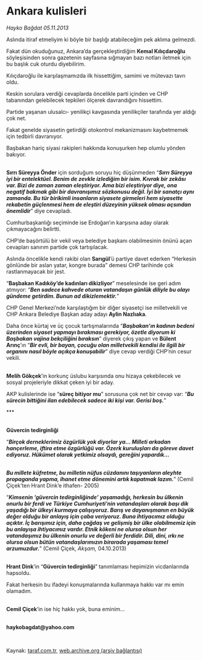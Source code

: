 # Ankara kulisleri

*Hayko Bağdat 05.11.2013*

<div class="yazi"><p>Aslında itiraf etmeliyim ki böyle bir başlığı atabileceğim pek aklıma gelmezdi.</p>
<p>Fakat dün okuduğunuz, Ankara’da gerçekleştirdiğim <b>Kemal Kılıçdaroğlu</b> söyleşisinden sonra gazetenin sayfasına sığmayan bazı notları iletmek için bu başlık cuk oturdu diyebilirim.</p>
<p>Kılıçdaroğlu ile karşılaşmamızda ilk hissettiğim, samimi ve mütevazı tavrı oldu.</p>
<p>Keskin sorulara verdiği cevaplarda öncelikle parti içinden ve CHP tabanından gelebilecek tepkileri ölçerek davrandığını hissettim.</p>
<p>Partide yaşanan ulusalcı- yenilikçi kavgasında yenilikçiler tarafında yer aldığı çok net.</p>
<p>Fakat genelde siyasetin getirdiği otokontrol mekanizmasını kaybetmemek için tedbirli davranıyor.</p>
<p>Başbakan hariç siyasi rakipleri hakkında konuşurken hep olumlu yönden bakıyor.</p>
<p><b><br/>Sırrı Süreyya Önder</b> için sorduğum soruyu hiç düşünmeden “<b><i>Sırrı Süreyya iyi bir entelektüel. Benim de zevkle izlediğim bir isim. Kıvrak bir zekâsı var. Bizi de zaman zaman eleştiriyor. Ama bizi eleştiriyor diye, ona negatif bakmak gibi bir davranışımız sözkonusu değil. İyi bir sanatçı aynı zamanda. Bu tür birikimli insanların siyasete girmeleri hem siyasette rekabetin güçlenmesi hem de eleştiri düzeyinin yüksek olması açsından önemlidir</i></b>” diye cevapladı.</p>
<p>Cumhurbaşkanlığı seçiminde ise Erdoğan’ın karşısına aday olarak çıkmayacağını belirtti.</p>
<p>CHP’de başörtülü bir vekil veya belediye başkanı olabilmesinin önünü açan cevapları sanırım partide çok tartışılacak.</p>
<p>Aslında öncelikle kendi rakibi olan <b>Sarıgül</b>’ü partiye davet ederken “Herkesin gönlünde bir aslan yatar, kongre burada” demesi CHP tarihinde çok rastlanmayacak bir jest. </p>
<p>“<b>Başbakan Kadıköy’de kadınları dikizliyor</b>” meselesinde ise geri adım atmıyor: “<b><i>Ben sadece kahvede oturan vatandaşın günlük diliyle bu olayı gündeme getirdim. Bunun ad dikizlemektir.</i></b>”</p>
<p>CHP Genel Merkezi’nde karşılaştığım bir diğer siyasetçi ise milletvekili ve CHP Ankara Belediye Başkan aday adayı <b>Aylin Nazlıaka</b>.</p>
<p>Daha önce kürtaj ve üç çocuk tartışmalarında “<b><i>Başbakan’ın kadının bedeni üzerinden siyaset yapmayı bırakması gerekiyor, özetle diyorum ki Başbakan vajina bekçiliğini bıraksın</i></b>” diyerek çıkış yapan ve <b>Bülent Arınç</b>’ın “<b><i>Bir evli, bir bayan, çocuğu olan milletvekili kendisi ile ilgili bir organını nasıl böyle açıkça konuşabilir</i></b>” diye cevap verdiği CHP’nin cesur vekili.</p>
<p><b><br/>Melih Gökçek</b>’in korkunç üslubu karşısında onu hizaya çekebilecek ve sosyal projeleriyle dikkat çeken iyi bir aday.</p>
<p>AKP kulislerinde ise “<b>süreç bitiyor mu</b>” sorusuna çok net bir cevap var: “<b><i>Bu sürecin bittiğini ilan edebilecek sadece iki kişi var. Gerisi boş.</i></b>”</p>
<p>***</p>
<p><b><br/>Güvercin tedirginliği</b></p>
<p>“<b><i>Birçok derneklerimiz özgürlük yok diyorlar ya... Milleti arkadan hançerleme, iftira etme özgürlüğü var. Özerk kuruluşları da göreve davet ediyoruz. Hükümet olarak yetkimiz olsaydı, gereğini yapardık... </i></b></p>
<p><b><i><br/>Bu millete küfretme, bu milletin nüfus cüzdanını taşıyanların aleyhte propaganda yapma, ihanet etme dönemini artık kapatmak lazım.</i></b>” (Cemil Çiçek’ten Hrant Dink’e ithafen- 2005)</p>
<p>“<b><i>Kimsenin ‘güvercin tedirginliğinde’ yaşamadığı, herkesin bu ülkenin onurlu bir ferdi ve Türkiye Cumhuriyeti’nin vatandaşları olarak başı dik yaşadığı bir ülkeyi kurmaya çalışıyoruz. Barış ve dayanışmanın en büyük değer olduğu bir anlayış için çaba veriyoruz. Buna ihtiyacımız olduğu açıktır. İç barışımız için, daha çağdaş ve gelişmiş bir ülke olabilmemiz için bu anlayışa ihtiyacımız vardır. Etnik kökeni ne olursa olsun her vatandaşımız bu ülkenin onurlu ve değerli bir ferdidir. Dili, dini, ırkı ne olursa olsun bütün vatandaşlarımızın birarada yaşaması temel arzumuzdur.</i></b>” (Cemil Çiçek, <i>Akşam,</i> 04.10.2013)</p>
<p><b><br/>Hrant Dink</b>’in “<b>Güvercin tedirginliği</b>” tanımlaması hepimizin vicdanlarında hapsoldu.</p>
<p>Fakat herkesin bu ifadeyi konuşmalarında kullanmaya hakkı var mı emin olamadım.</p>
<p><b><br/>Cemil Çiçek</b>’in ise hiç hakkı yok, buna eminim...</p><b>
<p><br/>haykobagdat@yahoo.com</p>
<p></p></b> 
</div>

Kaynak: [taraf.com.tr](http://www.taraf.com.tr:80/hayko-bagdat/makale-ankara-kulisleri.htm), [web.archive.org (arşiv bağlantısı)](http://web.archive.org/web/20131107040551/http://www.taraf.com.tr:80/hayko-bagdat/makale-ankara-kulisleri.htm)
